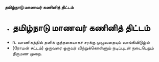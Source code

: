 **தமிழ்நாடு மாணவர் கணினித் திட்டம்**
- # தமிழ்நாடு மாணவர் கணினித் திட்டம்
- n. வாணிகத்தில் தனிக் குத்தகையாகச் சரக்கு முழுவதையும் வாங்கிவிடுழ்ல்
- (ரோமன் சட்டம்) ஒருவரை ஒருவர் விற்றுக்கொள்ளும் நடிப்புடன் நடைபெறும் திருமண முறை.

